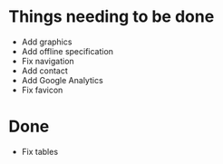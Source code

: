 # Things needing to be done

- Add graphics
- Add offline specification
- Fix navigation
- Add contact
- Add Google Analytics
- Fix favicon

# Done

- Fix tables